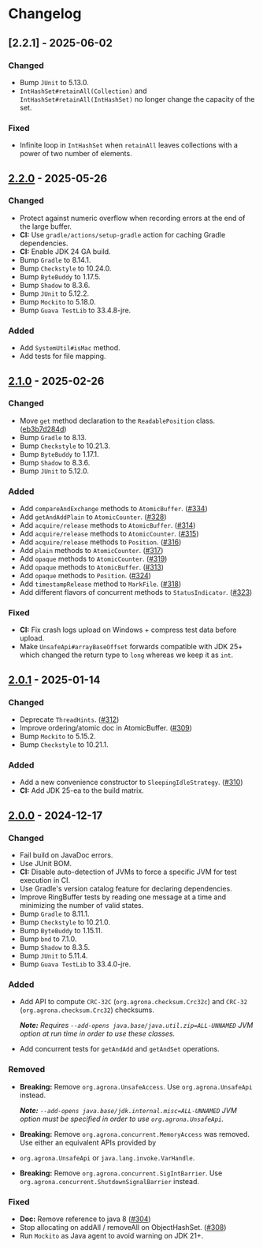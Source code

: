 # Changelog

## [2.2.1] - 2025-06-02
### Changed
* Bump `JUnit` to 5.13.0.
* `IntHashSet#retainAll(Collection)` and `IntHashSet#retainAll(IntHashSet)` no longer change the capacity of the set.

### Fixed
* Infinite loop in `IntHashSet` when `retainAll` leaves collections with a power of two number of elements.

## [2.2.0] - 2025-05-26
### Changed
* Protect against numeric overflow when recording errors at the end of the large buffer.
* **CI:** Use `gradle/actions/setup-gradle` action for caching Gradle dependencies.
* **CI:** Enable JDK 24 GA build.
* Bump `Gradle` to 8.14.1.
* Bump `Checkstyle` to 10.24.0.
* Bump `ByteBuddy` to 1.17.5.
* Bump `Shadow` to 8.3.6.
* Bump `JUnit` to 5.12.2.
* Bump `Mockito` to 5.18.0.
* Bump `Guava TestLib` to 33.4.8-jre.

### Added
* Add `SystemUtil#isMac` method.
* Add tests for file mapping.

## [2.1.0] - 2025-02-26
### Changed
* Move `get` method declaration to the `ReadablePosition` class. ([eb3b7d284d](https://github.com/aeron-io/agrona/commit/eb3b7d284dcbb4c5f15ae70db0fe3d920d841588))
* Bump `Gradle` to 8.13.
* Bump `Checkstyle` to 10.21.3.
* Bump `ByteBuddy` to 1.17.1.
* Bump `Shadow` to 8.3.6.
* Bump `JUnit` to 5.12.0.

### Added
* Add `compareAndExchange` methods to `AtomicBuffer`. ([#334](https://github.com/aeron-io/agrona/pull/334)) 
* Add `getAndAddPlain` to `AtomicCounter`. ([#328](https://github.com/aeron-io/agrona/pull/328))
* Add `acquire/release` methods to `AtomicBuffer`.  ([#314](https://github.com/aeron-io/agrona/pull/314))
* Add `acquire/release` methods to `AtomicCounter`.  ([#315](https://github.com/aeron-io/agrona/pull/315))
* Add `acquire/release` methods to `Position`.  ([#316](https://github.com/aeron-io/agrona/pull/316))
* Add `plain` methods to `AtomicCounter`.  ([#317](https://github.com/aeron-io/agrona/pull/317))
* Add `opaque` methods to `AtomicCounter`.  ([#319](https://github.com/aeron-io/agrona/pull/319))
* Add `opaque` methods to `AtomicBuffer`.  ([#313](https://github.com/aeron-io/agrona/pull/313))
* Add `opaque` methods to `Position`.  ([#324](https://github.com/aeron-io/agrona/pull/324))
* Add `timestampRelease` method to `MarkFile`.  ([#318](https://github.com/aeron-io/agrona/pull/318))
* Add different flavors of concurrent methods to `StatusIndicator`.  ([#323](https://github.com/aeron-io/agrona/pull/323))

### Fixed
* **CI:** Fix crash logs upload on Windows + compress test data before upload.
* Make `UnsafeApi#arrayBaseOffset` forwards compatible with JDK 25+ which changed the return type to `long` whereas we keep it as `int`.

## [2.0.1] - 2025-01-14
### Changed
* Deprecate `ThreadHints`. ([#312](https://github.com/aeron-io/agrona/pull/312))
* Improve ordering/atomic doc in AtomicBuffer. ([#309](https://github.com/aeron-io/agrona/pull/309))
* Bump `Mockito` to 5.15.2.
* Bump `Checkstyle` to 10.21.1.

### Added
* Add a new convenience constructor to `SleepingIdleStrategy`. ([#310](https://github.com/aeron-io/agrona/pull/310))
* **CI:** Add JDK 25-ea to the build matrix.


## [2.0.0] - 2024-12-17
### Changed
* Fail build on JavaDoc errors.
* Use JUnit BOM.
* **CI:** Disable auto-detection of JVMs to force a specific JVM for test execution in CI.
* Use Gradle's version catalog feature for declaring dependencies.
* Improve RingBuffer tests by reading one message at a time and minimizing the number of valid states.
* Bump `Gradle` to 8.11.1.
* Bump `Checkstyle` to 10.21.0.
* Bump `ByteBuddy` to 1.15.11.
* Bump `bnd` to 7.1.0.
* Bump `Shadow` to 8.3.5.
* Bump `JUnit` to 5.11.4.
* Bump `Guava TestLib` to 33.4.0-jre.

### Added
* Add API to compute `CRC-32C` (`org.agrona.checksum.Crc32c`) and `CRC-32` (`org.agrona.checksum.Crc32`) checksums.

  _**Note:** Requires `--add-opens java.base/java.util.zip=ALL-UNNAMED` JVM option at run time in order to use these classes._

* Add concurrent tests for `getAndAdd` and `getAndSet` operations.

### Removed
* **Breaking:** Remove `org.agrona.UnsafeAccess`. Use `org.agrona.UnsafeApi` instead.

  _**Note:** `--add-opens java.base/jdk.internal.misc=ALL-UNNAMED` JVM option must be specified in order to use `org.agrona.UnsafeApi`._
* **Breaking:** Remove `org.agrona.concurrent.MemoryAccess` was removed. Use either an equivalent APIs provided by
* `org.agrona.UnsafeApi` or `java.lang.invoke.VarHandle`.

* **Breaking:** Remove `org.agrona.concurrent.SigIntBarrier`. Use `org.agrona.concurrent.ShutdownSignalBarrier` instead.

### Fixed
* **Doc:** Remove reference to java 8 ([#304](https://github.com/aeron-io/agrona/pull/304))
* Stop allocating on addAll / removeAll on ObjectHashSet. ([#308](https://github.com/aeron-io/agrona/pull/308))
* Run `Mockito` as Java agent to avoid warning on JDK 21+.

[2.2.0]: https://github.com/aeron-io/agrona/releases/tag/2.2.0
[2.1.0]: https://github.com/aeron-io/agrona/releases/tag/2.1.0
[2.0.1]: https://github.com/aeron-io/agrona/releases/tag/2.0.1
[2.0.0]: https://github.com/aeron-io/agrona/releases/tag/2.0.0